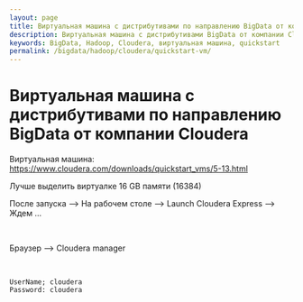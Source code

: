 ```yaml
---
layout: page
title: Виртуальная машина с дистрибутивами по направлению BigData от компании Cloudera
description: Виртуальная машина с дистрибутивами BigData от компании Cloudera
keywords: BigData, Hadoop, Cloudera, виртуальная машина, quickstart
permalink: /bigdata/hadoop/cloudera/quickstart-vm/
---
```


# Виртуальная машина с дистрибутивами по направлению BigData от компании Cloudera

Виртуальная машина:  
https://www.cloudera.com/downloads/quickstart_vms/5-13.html


Лучше выделить виртуалке 16 GB памяти (16384)


После запуска --> На рабочем столе --> Launch Cloudera Express --> Ждем ...

<br/>

Браузер --> Cloudera manager 

<br/>

    UserName; cloudera
    Password: cloudera

